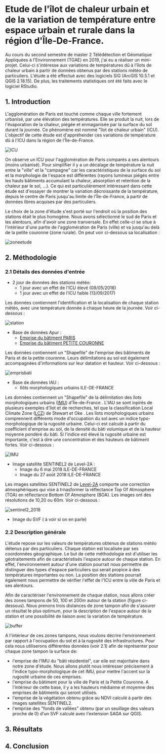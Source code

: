
# Etude de l'îlot de chaleur urbain et de la variation de température entre espace urbain et rurale dans la région d'Île-De-France.

  Au cours du second semestre de master 2 Télédétection et Géomatique Appliquées à l'Environnement (TGAE) en 2019, j'ai eu a réaliser un mini-projet. Celui-ci s'intéresse aux variations de températures dû à l'îlots de chaleur urbain à partir de données obtenus par des stations météo de particuliers. L'étude a été effectué avec des logiciels SIG (ArcGIS 10.5.1 et QGIS 2.18.15). De plus, les traitements statistiques ont été faits avec le logiciel RStudio.

## 1. Introduction

  L'agglomération de Paris est touché comme chaque ville fortement urbanisé, par une élévation des températures. Elle se produit la nuit, lors de l'évaporation de la chaleur, piégée et enmaganisée par la surface du sol durant la journée. Ce phénomène est nommé "îlot de chaleur urbain" (ICU). L'objectif de cette étude est d'appréhender ces variations de température dû à l'ICU dans la région de l'Île-de-France. 
  
![ICU](https://user-images.githubusercontent.com/48625647/57013235-d6291480-6c0a-11e9-85d5-4364b2b2e150.png)
  
  On observe un ICU pour l'agglomération de Paris comparés a ses alentours (moins urbanisé). Pour simplifier il y a un décalage de température la nuit entre la "ville" et la "campagne" car les caractéristiques de la surface du sol et la morphologie de l'espace est différentes (rayons lumineux piégés entre les hauts bâtiments accumulant la chaleur, absorption et retention de la chaleur par le sol, ...). Ce qui est particulièrement intéressant dans cette étude est d'essayer de montrer la variation décroissante de la température, depuis le centre de Paris jusqu'au limite de l'Île-de-France, à partir de données libres acquises par des particuliers.
  
Le choix de la zone d'étude s'est porté sur l'endroit où la position des stations était le plus homogène. Nous avons sélectionné le sud de Paris et les alentours, afin d'avoir une zone tranversale. En effet celle-ci se situe à l'intérieur d'une partie de l'agglomération de Paris (ville) et va jusqu'au delà de la petite couronne (zone rurale). On peut voir ci-dessous sa localisation :

![zoneetude](https://user-images.githubusercontent.com/48625647/57020473-a0dfef00-6c29-11e9-96e8-e653a7ac3e06.png)
  

## 2. Méthodologie

### 2.1 Détails des données d'entrée

- 2 jour de données des stations météo: 
    - 1 jour avec un effet de l'ICU élevé (08/05/2018)
    - 1 jour avec un effet de l'ICU faible (13/09/2017)

Les données contiennent l'identification et la localisation de chaque station météo, avec une température donnée à chaque heure de la journée. Voir ci-dessous :


![station](https://user-images.githubusercontent.com/48625647/57014438-69b11400-6c10-11e9-9631-de13c6bc9ca3.png)


- Base de données Apur :
    - [Emprise du bâtiment PARIS](https://www.iau-idf.fr/fileadmin/NewEtudes/Etude_1270/Les_ilots_morphologiques_urbains.pdf)
    - [Emprise du bâtiment PETITE COURONNE](https://www.apur.org/open_data/EMPRISE_BATIE_PC_OD.pdf)

Les données contiennent un "Shapefile" de l'emprise des bâtiments de Paris et de la petite couronne. Leurs délimitations au sol est également accompagnées d'informations sur leur datation et hauteur. Voir ci-dessous :



![emprisbati](https://user-images.githubusercontent.com/48625647/57014436-69187d80-6c10-11e9-9857-ce9f8f13468e.png)


- Base de données IAU :
    - Ilôts morphologiques urbains ILE-DE-FRANCE

Les données contiennent un "Shapefile" de la délimitation des îlots morphologiques urbains ([IMU](https://www.iau-idf.fr/fileadmin/NewEtudes/Etude_1270/Les_ilots_morphologiques_urbains.pdf)) d'Île-de-France . L'IAU se sont inpirés de plusieurs exemples d'îlot et de recherches, tel que la classification Local Climate Zone ([LCZ](https://iainstew.files.wordpress.com/2013/01/seattle.pdf)) de Stewart et Oke . Les îlots morphologiques urbains comprennent différents mode d'occupation du sol avec un indice typo-morphologique de la rugosité urbaine. Celui-ci est calculé à partir du coefficient d'emprise au sol, de la densité du bâti volumique et de la hauteur moyenne pondéré du bâti. Si l'indice est élevé la rugosité urbaine est importante, c'est à dire une concentration et des hauteurs de bâtiment fortes. Voir ci-dessous :



![IMU](https://user-images.githubusercontent.com/48625647/57013236-d6c1ab00-6c0a-11e9-9520-510c7ae50765.png)


- Image satellite SENTINEL2 de Level-2A :
    - Image du 6 mai 2018 ILE-DE-FRANCE
    - Image du 27 août 2018 ILE-DE-FRANCE

Les images satellites SENTINEL2 de [Level-2A](https://earth.esa.int/web/sentinel/technical-guides/sentinel-2-msi/level-2a/algorithm) comporte une correction atmosphériques qui vise à trnasformer la réflectance Top Of Atmosphere (TOA) en réflectance Bottom Of Atmosphere (BOA). Les images ont des résolutions de 10,20 ou 60m. Voir ci-dessous :


   
![sentinel2_2018](https://user-images.githubusercontent.com/48625647/57014437-69187d80-6c10-11e9-8e27-4c608b30befd.png)


- Image du SVF ( à voir si on en parle)


### 2.2 Description générale

L'étude repose sur les valeurs de températures obtenus de stations météo détenus par des particuliers. Chaque station est localisée par ses coordonnées géographique. Le but de cette méthodologie est d'utiliser les géotraitements afin de caractéristisés l'espace autour de chaque station. En effet, l'environnement autour d'une station pourrait nous permettre de distinguer des types d'espace particuliers qui serait propice à des températures importantes ou non. La position des stations pourrait également nous permettre de vérifier l'effet de l'ICU entre la ville de Paris et ses alentours. 

Afin de caractériser l'environnement de chaque station, nous allons créer des zones tampons de 50, 100 et 200m autour de la station (figure ci-dessous). Nous prenons trois distances de zone tampon afin de s'assurer un résultat le plus optimum, pour la description de l'espace autour de la station et une possibilité de liaison avec la variation de température. 


![buffer](https://user-images.githubusercontent.com/48625647/57017363-37f37980-6c1f-11e9-8b59-d4693cde4231.png)


A l'intérieur de ces zones tampons, nous voulons décrire l'environnement par rapport à l'occupation du sol et à la rugosité des infrastructures. Pour cela nous utiliserons différentes données (voir 2.1) afin de représenter pour chaque zone tampon la surface de:
- l'emprise de l'IMU du "bâti résidentiel", car elle est majoritaire dans notre zone d'étude. Nous allons plutôt nous intéresser précisement à l'indice typo-morphologique de cet IMU, pour mettre l'accent sur la rugosité urbaine de ces emprises.
- l'emprise du bâtiment pour la ville de Paris et la Petite Couronne. A l'intérieur de cette base, il y a les hauteurs médianne et moyenne des emprises de bâtiments qui seront utilisés.
- l'emprise de la végétation obtenu grâce au NDVI calculé à partir des images satellites SENTINEL2.
- l'emprise des "fonds de vallées" obtenu (par un seuillage des valeurs proche de 0) d'un SVF calculé avec l'extension SAGA sur QGIS.



## 3. Résultats


## 4. Conclusion
